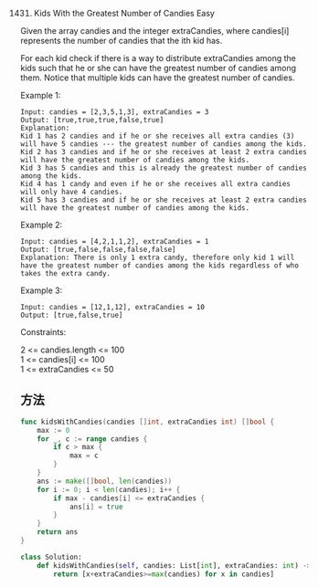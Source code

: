 1431. Kids With the Greatest Number of Candies
Easy


Given the array candies and the integer extraCandies, where candies[i] represents the number of candies that the ith kid has.

For each kid check if there is a way to distribute extraCandies among the kids such that he or she can have the greatest number of candies among them. Notice that multiple kids can have the greatest number of candies.

 

Example 1:

```
Input: candies = [2,3,5,1,3], extraCandies = 3
Output: [true,true,true,false,true] 
Explanation: 
Kid 1 has 2 candies and if he or she receives all extra candies (3) will have 5 candies --- the greatest number of candies among the kids. 
Kid 2 has 3 candies and if he or she receives at least 2 extra candies will have the greatest number of candies among the kids. 
Kid 3 has 5 candies and this is already the greatest number of candies among the kids. 
Kid 4 has 1 candy and even if he or she receives all extra candies will only have 4 candies. 
Kid 5 has 3 candies and if he or she receives at least 2 extra candies will have the greatest number of candies among the kids. 
```

Example 2:

```
Input: candies = [4,2,1,1,2], extraCandies = 1
Output: [true,false,false,false,false] 
Explanation: There is only 1 extra candy, therefore only kid 1 will have the greatest number of candies among the kids regardless of who takes the extra candy.
```

Example 3:

```
Input: candies = [12,1,12], extraCandies = 10
Output: [true,false,true]
```
 

Constraints:

2 <= candies.length <= 100  
1 <= candies[i] <= 100  
1 <= extraCandies <= 50


## 方法

```go
func kidsWithCandies(candies []int, extraCandies int) []bool {
    max := 0
    for _, c := range candies {
        if c > max {
            max = c
        }
    }
    ans := make([]bool, len(candies))
    for i := 0; i < len(candies); i++ {
        if max - candies[i] <= extraCandies {
            ans[i] = true
        }
    }
    return ans
}
```


```python
class Solution:
    def kidsWithCandies(self, candies: List[int], extraCandies: int) -> List[bool]:
        return [x+extraCandies>=max(candies) for x in candies]
```